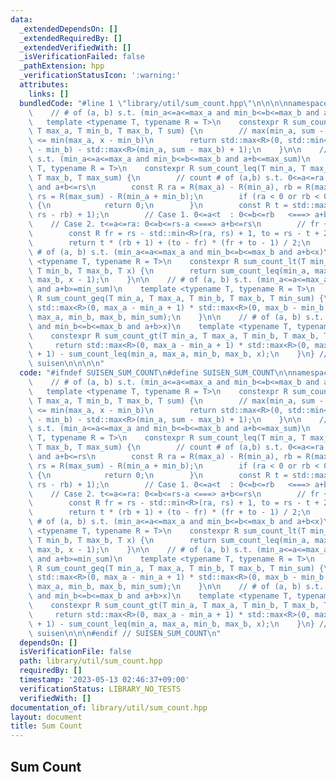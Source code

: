 ```yaml
---
data:
  _extendedDependsOn: []
  _extendedRequiredBy: []
  _extendedVerifiedWith: []
  _isVerificationFailed: false
  _pathExtension: hpp
  _verificationStatusIcon: ':warning:'
  attributes:
    links: []
  bundledCode: "#line 1 \"library/util/sum_count.hpp\"\n\n\n\nnamespace suisen {\n\
    \    // # of (a, b) s.t. (min_a<=a<=max_a and min_b<=b<=max_b and a+b=sum)\n \
    \   template <typename T, typename R = T>\n    constexpr R sum_count(T min_a,\
    \ T max_a, T min_b, T max_b, T sum) {\n        // max(min_a, sum - max_b) <= a\
    \ <= min(max_a, x - min_b)\n        return std::max<R>(0, std::min<R>(max_a, sum\
    \ - min_b) - std::max<R>(min_a, sum - max_b) + 1);\n    }\n\n    // # of (a, b)\
    \ s.t. (min_a<=a<=max_a and min_b<=b<=max_b and a+b<=max_sum)\n    template <typename\
    \ T, typename R = T>\n    constexpr R sum_count_leq(T min_a, T max_a, T min_b,\
    \ T max_b, T max_sum) {\n        // count # of (a,b) s.t. 0<=a<=ra and 0<=b<=rb\
    \ and a+b<=rs\n        const R ra = R(max_a) - R(min_a), rb = R(max_b) - R(min_b),\
    \ rs = R(max_sum) - R(min_a + min_b);\n        if (ra < 0 or rb < 0 or rs < 0)\
    \ {\n            return 0;\n        }\n        const R t = std::max<R>(0, std::min<R>(ra,\
    \ rs - rb) + 1);\n        // Case 1. 0<=a<t  : 0<=b<=rb   <===> a+b<=rs\n    \
    \    // Case 2. t<=a<=ra: 0<=b<=rs-a <===> a+b<=rs\n        // fr + ... + (to-1)\n\
    \        const R fr = rs - std::min<R>(ra, rs) + 1, to = rs - t + 2 /* >= 1 */;\n\
    \        return t * (rb + 1) + (to - fr) * (fr + to - 1) / 2;\n    }\n\n    //\
    \ # of (a, b) s.t. (min_a<=a<=max_a and min_b<=b<=max_b and a+b<x)\n    template\
    \ <typename T, typename R = T>\n    constexpr R sum_count_lt(T min_a, T max_a,\
    \ T min_b, T max_b, T x) {\n        return sum_count_leq(min_a, max_a, min_b,\
    \ max_b, x - 1);\n    }\n\n    // # of (a, b) s.t. (min_a<=a<=max_a and min_b<=b<=max_b\
    \ and a+b>=min_sum)\n    template <typename T, typename R = T>\n    constexpr\
    \ R sum_count_geq(T min_a, T max_a, T min_b, T max_b, T min_sum) {\n        return\
    \ std::max<R>(0, max_a - min_a + 1) * std::max<R>(0, max_b - min_b + 1) - sum_count_lt(min_a,\
    \ max_a, min_b, max_b, min_sum);\n    }\n\n    // # of (a, b) s.t. (min_a<=a<=max_a\
    \ and min_b<=b<=max_b and a+b>x)\n    template <typename T, typename R = T>\n\
    \    constexpr R sum_count_gt(T min_a, T max_a, T min_b, T max_b, T x) {\n   \
    \     return std::max<R>(0, max_a - min_a + 1) * std::max<R>(0, max_b - min_b\
    \ + 1) - sum_count_leq(min_a, max_a, min_b, max_b, x);\n    }\n} // namespace\
    \ suisen\n\n\n\n"
  code: "#ifndef SUISEN_SUM_COUNT\n#define SUISEN_SUM_COUNT\n\nnamespace suisen {\n\
    \    // # of (a, b) s.t. (min_a<=a<=max_a and min_b<=b<=max_b and a+b=sum)\n \
    \   template <typename T, typename R = T>\n    constexpr R sum_count(T min_a,\
    \ T max_a, T min_b, T max_b, T sum) {\n        // max(min_a, sum - max_b) <= a\
    \ <= min(max_a, x - min_b)\n        return std::max<R>(0, std::min<R>(max_a, sum\
    \ - min_b) - std::max<R>(min_a, sum - max_b) + 1);\n    }\n\n    // # of (a, b)\
    \ s.t. (min_a<=a<=max_a and min_b<=b<=max_b and a+b<=max_sum)\n    template <typename\
    \ T, typename R = T>\n    constexpr R sum_count_leq(T min_a, T max_a, T min_b,\
    \ T max_b, T max_sum) {\n        // count # of (a,b) s.t. 0<=a<=ra and 0<=b<=rb\
    \ and a+b<=rs\n        const R ra = R(max_a) - R(min_a), rb = R(max_b) - R(min_b),\
    \ rs = R(max_sum) - R(min_a + min_b);\n        if (ra < 0 or rb < 0 or rs < 0)\
    \ {\n            return 0;\n        }\n        const R t = std::max<R>(0, std::min<R>(ra,\
    \ rs - rb) + 1);\n        // Case 1. 0<=a<t  : 0<=b<=rb   <===> a+b<=rs\n    \
    \    // Case 2. t<=a<=ra: 0<=b<=rs-a <===> a+b<=rs\n        // fr + ... + (to-1)\n\
    \        const R fr = rs - std::min<R>(ra, rs) + 1, to = rs - t + 2 /* >= 1 */;\n\
    \        return t * (rb + 1) + (to - fr) * (fr + to - 1) / 2;\n    }\n\n    //\
    \ # of (a, b) s.t. (min_a<=a<=max_a and min_b<=b<=max_b and a+b<x)\n    template\
    \ <typename T, typename R = T>\n    constexpr R sum_count_lt(T min_a, T max_a,\
    \ T min_b, T max_b, T x) {\n        return sum_count_leq(min_a, max_a, min_b,\
    \ max_b, x - 1);\n    }\n\n    // # of (a, b) s.t. (min_a<=a<=max_a and min_b<=b<=max_b\
    \ and a+b>=min_sum)\n    template <typename T, typename R = T>\n    constexpr\
    \ R sum_count_geq(T min_a, T max_a, T min_b, T max_b, T min_sum) {\n        return\
    \ std::max<R>(0, max_a - min_a + 1) * std::max<R>(0, max_b - min_b + 1) - sum_count_lt(min_a,\
    \ max_a, min_b, max_b, min_sum);\n    }\n\n    // # of (a, b) s.t. (min_a<=a<=max_a\
    \ and min_b<=b<=max_b and a+b>x)\n    template <typename T, typename R = T>\n\
    \    constexpr R sum_count_gt(T min_a, T max_a, T min_b, T max_b, T x) {\n   \
    \     return std::max<R>(0, max_a - min_a + 1) * std::max<R>(0, max_b - min_b\
    \ + 1) - sum_count_leq(min_a, max_a, min_b, max_b, x);\n    }\n} // namespace\
    \ suisen\n\n\n#endif // SUISEN_SUM_COUNT\n"
  dependsOn: []
  isVerificationFile: false
  path: library/util/sum_count.hpp
  requiredBy: []
  timestamp: '2023-05-13 02:46:37+09:00'
  verificationStatus: LIBRARY_NO_TESTS
  verifiedWith: []
documentation_of: library/util/sum_count.hpp
layout: document
title: Sum Count
---
```

## Sum Count
